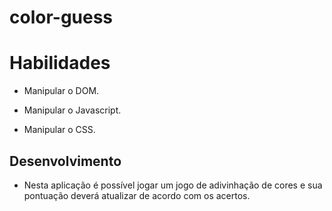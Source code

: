# color-guess

# Habilidades

- Manipular o DOM.

- Manipular o Javascript.

- Manipular o CSS.

## Desenvolvimento

- Nesta aplicação é possível jogar um jogo de adivinhação de cores e sua pontuação deverá atualizar de acordo com os acertos.

